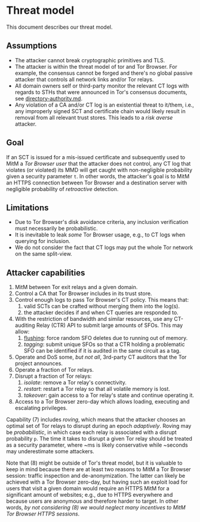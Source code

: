 # Threat model
This document describes our threat model.

## Assumptions
- The attacker cannot break cryptographic primitives and TLS.
- The attacker is within the threat model of tor and Tor Browser.  For example,
the consensus cannot be forged and there's no global passive attacker that
controls all network links and/or Tor relays.
- All domain owners self or third-party monitor the relevant CT logs with
regards to STHs that were announced in Tor's consensus documents, see
  [directory-authority.md](https://github.com/rgdd/ctor/blob/master/proposals/directory-authority.md).
- Any violation of a CA and/or CT log is an existential threat to it/them, i.e.,
any improperly signed SCT and certificate chain would likely result in removal
from all relevant trust stores.  This leads to a _risk averse_ attacker.

## Goal
If an SCT is issued for a mis-issued certificate and subsequently used to MitM a
_Tor Browser user_ that the attacker does not control, any CT log that violates
(or violated) its MMD will get caught with non-negligible probability given a
security parameter `t`.  In other words, the attacker's goal is to MitM an HTTPS
connection between Tor Browser and a destination server with negligible
probability of _retroactive_ detection.

## Limitations
- Due to Tor Browser's disk avoidance criteria, any inclusion verification must
necessarily be probabilistic.
- It is inevitable to leak _some_ Tor Browser usage, e.g., to CT logs when
querying for inclusion.
- We do not consider the fact that CT logs may put the whole Tor network on
the same split-view.

## Attacker capabilities
1. MitM between Tor exit relays and a given domain.
2. Control a CA that Tor Browser includes in its trust store.
3. Control enough logs to pass Tor Browser's CT policy.  This means that:
	1. valid SCTs can be crafted without merging them into the log(s).
	2. the attacker decides if and when CT queries are responded to.
4. With the restriction of bandwidth and similar resources, use any CT-auditing
Relay (CTR) API to submit large amounts of SFOs.  This may allow:
	1. [flushing](https://ritter.vg/blog-a_bit_on_certificate_transparency_gossip.html):
	force random SFO deletes due to running out of memory.
	2. _tagging_:
	submit unique SFOs so that a CTR holding a problematic SFO can be identified
	if it is audited in the same circuit as a tag.
5. Operate and DoS some, _but not all_, 3rd-party CT auditors that the Tor
project announces.
6. Operate a fraction of Tor relays.
7. Disrupt a fraction of Tor relays:
	1. _isolate_: remove a Tor relay's connectivity.
	1. _restart_: restart a Tor relay so that all volatile memory is lost.
	2. _takeover_: gain access to a Tor relay's state and continue operating it.
8. Access to a Tor Browser zero-day which allows loading, executing and
escalating privileges.

Capability (7) includes _roving_, which means that the attacker chooses an
optimal set of Tor relays to disrupt during an epoch _adaptively_.  Roving may
be _probabilistic_, in which case each relay is associated with a disrupt
probability `p`.  The time it takes to disrupt a given Tor relay should be
treated as a security parameter, where ~ms is likely conservative while ~seconds
may underestimate some attackers.

Note that (8) might be outside of Tor's threat model, but it is valuable to keep
in mind because there are at least two reasons to MitM a Tor Browser session:
traffic inspection and de-anonymization.  The latter can likely be achieved with
a Tor Browser zero-day, but having such an exploit load for users that visit a
given domain would require an HTTPS MitM for a significant amount of websites;
e.g., due to HTTPS everywhere and because users are anonymous and therefore
harder to target.  In other words, _by not considering (8) we would neglect many
incentives to MitM Tor Browser HTTPS sessions_.
